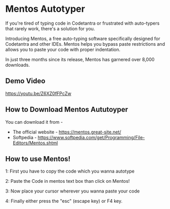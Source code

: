 
# Mentos Autotyper

If you're tired of typing code in Codetantra or frustrated with auto-typers that rarely work, there's a solution for you.

Introducing Mentos, a free auto-typing software specifically designed for Codetantra and other IDEs. Mentos helps you bypass paste restrictions and allows you to paste your code with proper indentation.

In just three months since its release, Mentos has garnered over 8,000 downloads.








## Demo Video 

https://youtu.be/Z6XZ0fFPcZw

## How to Download Mentos Aututoyper

You can download it from -
- The official website - https://mentos.great-site.net/
- Softpedia - https://www.softpedia.com/get/Programming/File-Editors/Mentos.shtml
## How to use Mentos!


1: First you have to copy the code which you wanna autotype

2: Paste the Code in mentos text box than click on Mentos!

3: Now place your cursor wherever you wanna paste your code

4: Finally either press the "esc" (escape key) or F4 key. 

